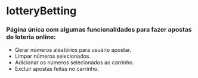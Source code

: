 # lotteryBetting

### Página única com algumas funcionalidades para fazer apostas de loteria online:
- Gerar números aleatórios para usuário apostar.
- Limpar números selecionados.
- Adicionar os números selecionados ao carrinho.
- Excluir apostas feitas no carrinho.
